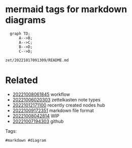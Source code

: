 # mermaid tags for markdown diagrams

```mermaid
  graph TD;
      A-->B;
      A-->C;
      B-->D;
      C-->D;
```

` zet/20221017091309/README.md `

# Related

- [20221008061845](/zet/20221008061845/README.md) workflow
- [20221006020303](/zet/20221006020303/README.md) zettelkasten note types
- [20221012171100](/zet/20221012171100/README.md) recently created nodes hub
- [20221009172351](/zet/20221009172351/README.md) markdown file format
- [20221008042814](/zet/20221008042814/README.md) WIP
- [20221007194303](/zet/20221007194303/README.md) github

Tags:

    #markdown #diagram
